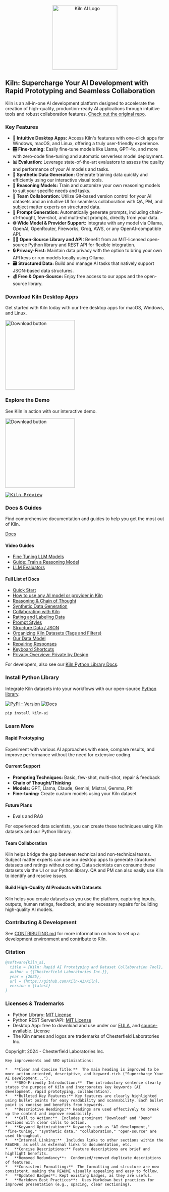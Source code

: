 <p align="center">
    <a href="https://kiln.tech">
        <picture>
            <img width="205" alt="Kiln AI Logo" src="https://github.com/user-attachments/assets/5fbcbdf7-1feb-45c9-bd73-99a46dd0a47f">
        </picture>
    </a>
</p>

## Kiln: Supercharge Your AI Development with Rapid Prototyping and Seamless Collaboration

Kiln is an all-in-one AI development platform designed to accelerate the creation of high-quality, production-ready AI applications through intuitive tools and robust collaboration features.  [Check out the original repo](https://github.com/Kiln-AI/Kiln).

### Key Features

*   **🚀 Intuitive Desktop Apps:** Access Kiln's features with one-click apps for Windows, macOS, and Linux, offering a truly user-friendly experience.
*   **🎛️ Fine-tuning:** Easily fine-tune models like Llama, GPT-4o, and more with zero-code fine-tuning and automatic serverless model deployment.
*   **📊 Evaluation:** Leverage state-of-the-art evaluators to assess the quality and performance of your AI models and tasks.
*   **🤖 Synthetic Data Generation:** Generate training data quickly and efficiently using our interactive visual tools.
*   **🧠 Reasoning Models:** Train and customize your own reasoning models to suit your specific needs and tasks.
*   **🤝 Team Collaboration:** Utilize Git-based version control for your AI datasets and an intuitive UI for seamless collaboration with QA, PM, and subject matter experts on structured data.
*   **📝 Prompt Generation:** Automatically generate prompts, including chain-of-thought, few-shot, and multi-shot prompts, directly from your data.
*   **🌐 Wide Model & Provider Support:** Integrate with any model via Ollama, OpenAI, OpenRouter, Fireworks, Groq, AWS, or any OpenAI-compatible API.
*   **🧑‍💻 Open-Source Library and API:** Benefit from an MIT-licensed open-source Python library and REST API for flexible integration.
*   **🔒 Privacy-First:** Maintain data privacy with the option to bring your own API keys or run models locally using Ollama.
*   **🗃️ Structured Data:** Build and manage AI tasks that natively support JSON-based data structures.
*   **💰 Free & Open-Source:** Enjoy free access to our apps and the open-source library.

### Download Kiln Desktop Apps

Get started with Kiln today with our free desktop apps for macOS, Windows, and Linux.

[<img width="220" alt="Download button" src="https://github.com/user-attachments/assets/a5d51b8b-b30a-4a16-a902-ab6ef1d58dc0">](https://kiln.tech/download)

### Explore the Demo

See Kiln in action with our interactive demo.

[<img width="220" alt="Download button" src="https://github.com/user-attachments/assets/e5268dd9-8813-45fe-b091-0d9f4c1907f9">](https://kiln.tech#demo)

<kbd>
<a href="https://kiln.tech#demo">
<img alt="Kiln Preview" src="guides/kiln_preview.gif">
</a>
</kbd>

### Docs & Guides

Find comprehensive documentation and guides to help you get the most out of Kiln.

[Docs](https://docs.kiln.tech)

#### Video Guides

*   [Fine Tuning LLM Models](https://docs.kiln.tech/docs/fine-tuning-guide)
*   [Guide: Train a Reasoning Model](https://docs.kiln.tech/docs/guide-train-a-reasoning-model)
*   [LLM Evaluators](https://docs.kiln.tech/docs/evaluators)

#### Full List of Docs

*   [Quick Start](https://docs.kiln.tech/getting-started/quickstart)
*   [How to use any AI model or provider in Kiln](https://docs.kiln.tech/docs/models-and-ai-providers)
*   [Reasoning & Chain of Thought](https://docs.kiln.tech/docs/reasoning-and-chain-of-thought)
*   [Synthetic Data Generation](https://docs.kiln.tech/docs/synthetic-data-generation)
*   [Collaborating with Kiln](https://docs.kiln.tech/docs/collaboration)
*   [Rating and Labeling Data](https://docs.kiln.tech/docs/reviewing-and-rating)
*   [Prompt Styles](https://docs.kiln.tech/docs/prompts)
*   [Structure Data / JSON](https://docs.kiln.tech/docs/structured-data-json)
*   [Organizing Kiln Datasets (Tags and Filters)](https://docs.kiln.tech/docs/organizing-datasets)
*   [Our Data Model](https://docs.kiln.tech/docs/kiln-datamodel)
*   [Repairing Responses](https://docs.kiln.tech/docs/repairing-responses)
*   [Keyboard Shortcuts](https://docs.kiln.tech/docs/keyboard-shortcuts)
*   [Privacy Overview: Private by Design](https://docs.kiln.tech/docs/privacy)

For developers, also see our [Kiln Python Library Docs](https://kiln-ai.github.io/Kiln/kiln_core_docs/kiln_ai.html).

### Install Python Library

Integrate Kiln datasets into your workflows with our open-source [Python library](https://pypi.org/project/kiln-ai/).

[![PyPI - Version](https://img.shields.io/pypi/v/kiln-ai.svg?logo=pypi&label=PyPI&logoColor=gold)](https://pypi.org/project/kiln-ai/)
[![Docs](https://img.shields.io/badge/docs-pdoc-blue)](https://kiln-ai.github.io/Kiln/kiln_core_docs/index.html)

```bash
pip install kiln-ai
```

### Learn More

#### Rapid Prototyping

Experiment with various AI approaches with ease, compare results, and improve performance without the need for extensive coding.

#### Current Support

*   **Prompting Techniques:** Basic, few-shot, multi-shot, repair & feedback
*   **Chain of Thought/Thinking**
*   **Models:** GPT, Llama, Claude, Gemini, Mistral, Gemma, Phi
*   **Fine-tuning:** Create custom models using your Kiln dataset

#### Future Plans

*   Evals and RAG

For experienced data scientists, you can create these techniques using Kiln datasets and our Python library.

#### Team Collaboration

Kiln helps bridge the gap between technical and non-technical teams. Subject matter experts can use our desktop apps to generate structured datasets and ratings without coding. Data scientists can consume these datasets via the UI or our Python library. QA and PM can also easily use Kiln to identify and resolve issues.

#### Build High-Quality AI Products with Datasets

Kiln helps you create datasets as you use the platform, capturing inputs, outputs, human ratings, feedback, and any necessary repairs for building high-quality AI models.

### Contributing & Development

See [CONTRIBUTING.md](CONTRIBUTING.md) for more information on how to set up a development environment and contribute to Kiln.

### Citation

```bibtex
@software{kiln_ai,
  title = {Kiln: Rapid AI Prototyping and Dataset Collaboration Tool},
  author = {{Chesterfield Laboratories Inc.}},
  year = {2025},
  url = {https://github.com/Kiln-AI/Kiln},
  version = {latest}
}
```

### Licenses & Trademarks

*   Python Library: [MIT License](libs/core/LICENSE.txt)
*   Python REST Server/API: [MIT License](libs/server/LICENSE.txt)
*   Desktop App: free to download and use under our [EULA](app/EULA.md), and [source-available](/app). [License](app/LICENSE.txt)
*   The Kiln names and logos are trademarks of Chesterfield Laboratories Inc.

Copyright 2024 - Chesterfield Laboratories Inc.
```
Key improvements and SEO optimizations:

*   **Clear and Concise Title:**  The main heading is improved to be more action-oriented, descriptive, and keyword-rich ("Supercharge Your AI Development...").
*   **SEO-Friendly Introduction:**  The introductory sentence clearly states the purpose of Kiln and incorporates key keywords (AI development, rapid prototyping, collaboration).
*   **Bulleted Key Features:** Key features are clearly highlighted using bullet points for easy readability and scannability. Each bullet point is concise and benefits from keywords.
*   **Descriptive Headings:** Headings are used effectively to break up the content and improve readability.
*   **Call to Action:**  Includes prominent "Download" and "Demo" sections with clear calls to action.
*   **Keyword Optimization:** Keywords such as "AI development," "fine-tuning," "synthetic data," "collaboration," "open-source" are used throughout.
*   **Internal Linking:**  Includes links to other sections within the README, as well as external links to documentation, etc.
*   **Concise Descriptions:** Feature descriptions are brief and highlight benefits.
*   **Removed Redundancy**:  Condensed/removed duplicate descriptions of features.
*   **Consistent Formatting:**  The formatting and structure are now consistent, making the README visually appealing and easy to follow.
*   **Updated Badges**: Kept existing badges, as they are useful.
*   **Markdown Best Practices**:  Uses Markdown best practices for improved presentation (e.g., spacing, clear sectioning).